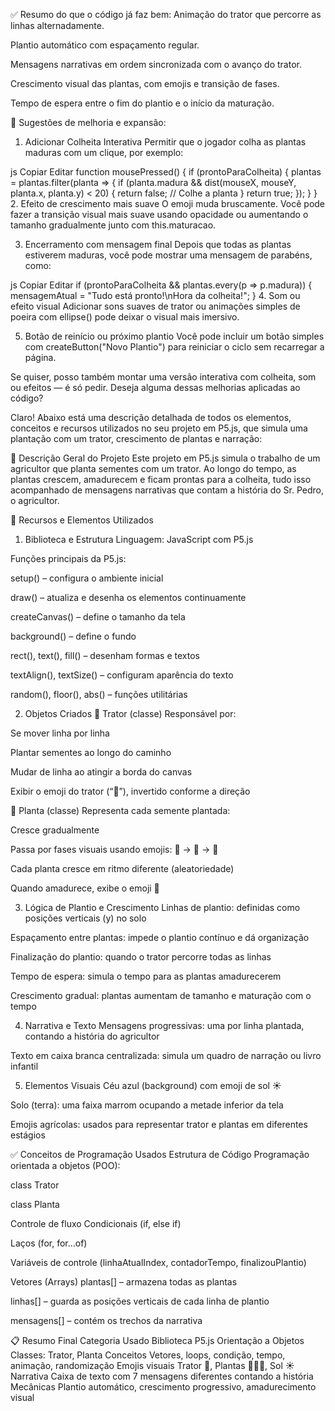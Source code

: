 ✅ Resumo do que o código já faz bem:
Animação do trator que percorre as linhas alternadamente.

Plantio automático com espaçamento regular.

Mensagens narrativas em ordem sincronizada com o avanço do trator.

Crescimento visual das plantas, com emojis e transição de fases.

Tempo de espera entre o fim do plantio e o início da maturação.

🔧 Sugestões de melhoria e expansão:
1. Adicionar Colheita Interativa
Permitir que o jogador colha as plantas maduras com um clique, por exemplo:

js
Copiar
Editar
function mousePressed() {
  if (prontoParaColheita) {
    plantas = plantas.filter(planta => {
      if (planta.madura && dist(mouseX, mouseY, planta.x, planta.y) < 20) {
        return false; // Colhe a planta
      }
      return true;
    });
  }
}
2. Efeito de crescimento mais suave
O emoji muda bruscamente. Você pode fazer a transição visual mais suave usando opacidade ou aumentando o tamanho gradualmente junto com this.maturacao.

3. Encerramento com mensagem final
Depois que todas as plantas estiverem maduras, você pode mostrar uma mensagem de parabéns, como:

js
Copiar
Editar
if (prontoParaColheita && plantas.every(p => p.madura)) {
  mensagemAtual = "Tudo está pronto!\nHora da colheita!";
}
4. Som ou efeito visual
Adicionar sons suaves de trator ou animações simples de poeira com ellipse() pode deixar o visual mais imersivo.

5. Botão de reinício ou próximo plantio
Você pode incluir um botão simples com createButton("Novo Plantio") para reiniciar o ciclo sem recarregar a página.

Se quiser, posso também montar uma versão interativa com colheita, som ou efeitos — é só pedir. Deseja alguma dessas melhorias aplicadas ao código?

Claro! Abaixo está uma descrição detalhada de todos os elementos, conceitos e recursos utilizados no seu projeto em P5.js, que simula uma plantação com um trator, crescimento de plantas e narração:

🌾 Descrição Geral do Projeto
Este projeto em P5.js simula o trabalho de um agricultor que planta sementes com um trator. Ao longo do tempo, as plantas crescem, amadurecem e ficam prontas para a colheita, tudo isso acompanhado de mensagens narrativas que contam a história do Sr. Pedro, o agricultor.

🔧 Recursos e Elementos Utilizados
1. Biblioteca e Estrutura
Linguagem: JavaScript com P5.js

Funções principais da P5.js:

setup() – configura o ambiente inicial

draw() – atualiza e desenha os elementos continuamente

createCanvas() – define o tamanho da tela

background() – define o fundo

rect(), text(), fill() – desenham formas e textos

textAlign(), textSize() – configuram aparência do texto

random(), floor(), abs() – funções utilitárias

2. Objetos Criados
🔸 Trator (classe)
Responsável por:

Se mover linha por linha

Plantar sementes ao longo do caminho

Mudar de linha ao atingir a borda do canvas

Exibir o emoji do trator (“🚜”), invertido conforme a direção

🔸 Planta (classe)
Representa cada semente plantada:

Cresce gradualmente

Passa por fases visuais usando emojis: 🌱 → 🌿 → 🌾

Cada planta cresce em ritmo diferente (aleatoriedade)

Quando amadurece, exibe o emoji 🌾

3. Lógica de Plantio e Crescimento
Linhas de plantio: definidas como posições verticais (y) no solo

Espaçamento entre plantas: impede o plantio contínuo e dá organização

Finalização do plantio: quando o trator percorre todas as linhas

Tempo de espera: simula o tempo para as plantas amadurecerem

Crescimento gradual: plantas aumentam de tamanho e maturação com o tempo

4. Narrativa e Texto
Mensagens progressivas: uma por linha plantada, contando a história do agricultor

Texto em caixa branca centralizada: simula um quadro de narração ou livro infantil

5. Elementos Visuais
Céu azul (background) com emoji de sol ☀️

Solo (terra): uma faixa marrom ocupando a metade inferior da tela

Emojis agrícolas: usados para representar trator e plantas em diferentes estágios

✅ Conceitos de Programação Usados
Estrutura de Código
Programação orientada a objetos (POO):

class Trator

class Planta

Controle de fluxo
Condicionais (if, else if)

Laços (for, for...of)

Variáveis de controle (linhaAtualIndex, contadorTempo, finalizouPlantio)

Vetores (Arrays)
plantas[] – armazena todas as plantas

linhas[] – guarda as posições verticais de cada linha de plantio

mensagens[] – contém os trechos da narrativa

📋 Resumo Final
Categoria	Usado
Biblioteca	P5.js
Orientação a Objetos	Classes: Trator, Planta
Conceitos	Vetores, loops, condição, tempo, animação, randomização
Emojis visuais	Trator 🚜, Plantas 🌱🌿🌾, Sol ☀️
Narrativa	Caixa de texto com 7 mensagens diferentes contando a história
Mecânicas	Plantio automático, crescimento progressivo, amadurecimento visual
